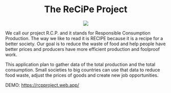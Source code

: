 <div align="center"><h1>The ReCiPe Project</h1></div>

<div align="center">
<img src="https://rcpproject.web.app/static/media/logo.ab200c05b9a36a4262f3.png">
 </div>
 

We call our project R.C.P. and it stands for Responsible Consumption Production. The way we like to read it is RECIPE because it is a recipe for a better society. Our goal is to reduce the waste of food and help people have better prices and producers have more efficient production and foolproof work.

This application plan to gather data of the total production and the total consumption. Small societies to big countries can use that data to reduce food waste, adjust the prices of goods and create new job opportunities.

DEMO: https://rcpproject.web.app/
